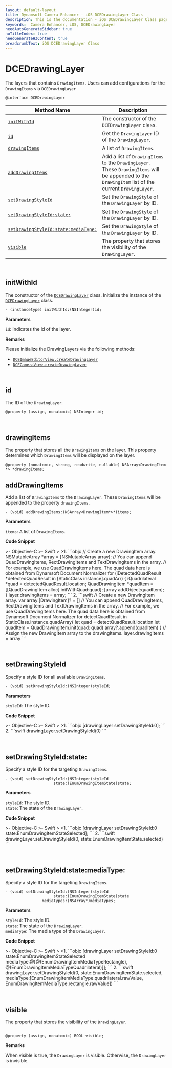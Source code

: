 ```yaml
---
layout: default-layout
title: Dynamsoft Camera Enhancer - iOS DCEDrawingLayer Class
description: This is the documentation - iOS DCEDrawingLayer Class page of Dynamsoft Camera Enhancer.
keywords:  Camera Enhancer, iOS, DCEDrawingLayer
needAutoGenerateSidebar: true
noTitleIndex: true
needGenerateH3Content: true
breadcrumbText: iOS DCEDrawingLayer Class
---
```


# DCEDrawingLayer

The layers that contains `DrawingItems`. Users can add configurations for the `DrawingItems` via `DCEDrawingLayer`

```objc
@interface DCEDrawingLayer
```

| Method Name | Description |
| ----------- | ----------- |
| [`initWithId`](#dcedrawinglayer) | The constructor of the `DCEDrawingLayer` class. |
| [`id`](#id) | Get the `DrawingLayer` ID of the `DrawingLayer`. |
| [`drawingItems`](#drawingitems) | A list of `DrawingItems`. |
| [`addDrawingItems`](#adddrawingitems) | Add a list of `DrawingItems` to the `DrawingLayer`. These `DrawingItems` will be appended to the `DrawingItem` list of the current `DrawingLayer`. |
| [`setDrawingStyleId`](#setdrawingstyleid) | Set the `DrawingStyle` of the `DrawingLayer` by ID. |
| [`setDrawingStyleId:state:`](#setdrawingstyleidstate) | Set the `DrawingStyle` of the `DrawingLayer` by ID. |
| [`setDrawingStyleId:state:mediaType:`](#setdrawingstyleidstatemediatype) | Set the `DrawingStyle` of the `DrawingLayer` by ID. |
| [`visible`](#visible) | The property that stores the visibility of the `DrawingLayer`. |

&nbsp;

## initWithId

The constructor of the [`DCEDrawingLayer`](dcedrawinglayer.md) class. Initialize the instance of the [`DCEDrawingLayer`](dcedrawinglayer.md) class.

```objc
- (instancetype) initWithId:(NSInteger)id;
```

**Parameters**

`id`: Indicates the id of the layer.

**Remarks**

Please initialize the DrawingLayers via the following methods:

- [`DCEImageEditorView.createDrawingLayer`](dceimageeditorview.md#createdrawinglayer)
- [`DCECameraView.createDrawingLayer`](dcecameraview.md#createdrawinglayer)

&nbsp;

## id

The ID of the `DrawingLayer`.

```objc
@property (assign, nonatomic) NSInteger id;
```

&nbsp;

## drawingItems

The property that stores all the `DrawingItems` on the layer. This property determines which `DrawingItems` will be displayed on the layer.

```objc
@property (nonatomic, strong, readwrite, nullable) NSArray<DrawingItem *> *drawingItems;
```

## addDrawingItems

Add a list of `DrawingItems` to the `DrawingLayer`. These `DrawingItems` will be appended to the property `drawingItems`.

```objc
- (void) addDrawingItems:(NSArray<DrawingItem*>*)items; 
```

**Parameters**

`items`: A list of `DrawingItems`.

**Code Snippet**

<div class="sample-code-prefix"></div>
>- Objective-C
>- Swift
>
>1. 
```objc
// Create a new DrawingItem array.
NSMutableArray<DrawingItem *> *array = [NSMutableArray array];
// You can append QuadDrawingItems, RectDrawingItems and TextDrawingItems in the array.
// For example, we use QuadDrawingItems here. The quad data here is obtained from Dynamsoft Document Normalizer
for (iDetectedQuadResult *detectedQuadResult in [StaticClass instance].quadArr) {
   iQuadrilateral *quad = detectedQuadResult.location;
   QuadDrawingItem *quadItem = [[QuadDrawingItem alloc] initWithQuad:quad];
   [array addObject:quadItem];
}
layer.drawingItems = array;
```
2. 
```swift
// Create a new DrawingItem array.
var array:[DrawingItem]? = []
// You can append QuadDrawingItems, RectDrawingItems and TextDrawingItems in the array.
// For example, we use QuadDrawingItems here. The quad data here is obtained from Dynamsoft Document Normalizer
for detectQuadResult in StaticClass.instance.quadArray{
   let quad = detectQuadResult.location
   let quadItem = QuadDrawingItem.init(quad: quad)
   array?.append(quadItem)
}
// Assign the new DrawingItem array to the drawingItems.
layer.drawingItems = array
```

&nbsp;

## setDrawingStyleId

Specify a style ID for all available `DrawingItems`.

```objc
- (void) setDrawingStyleId:(NSInteger)styleId;
```

**Parameters**

`styleId`: The style ID.  

**Code Snippet**

<div class="sample-code-prefix"></div>
>- Objective-C
>- Swift
>
>1. 
```objc
[drawingLayer setDrawingStyleId:0];
```
2. 
```swift
drawingLayer.setDrawingStyleId(0)
```

&nbsp;

## setDrawingStyleId:state:

Specify a style ID for the targeting `DrawingItems`.

```objc
- (void) setDrawingStyleId:(NSInteger)styleId
                     state:(EnumDrawingItemState)state;
```

**Parameters**

`styleId`: The style ID.  
`state`: The state of the `DrawingLayer`.

**Code Snippet**

<div class="sample-code-prefix"></div>
>- Objective-C
>- Swift
>
>1. 
```objc
[drawingLayer setDrawingStyleId:0 state:EnumDrawingItemStateSelected];
```
2. 
```swift
drawingLayer.setDrawingStyleId(0, state:EnumDrawingItemState.selected)
```

&nbsp;

## setDrawingStyleId:state:mediaType:

Specify a style ID for the targeting `DrawingItems`.

```objc
- (void) setDrawingStyleId:(NSInteger)styleId
                     state:(EnumDrawingItemState)state
                mediaTypes:(NSArray*)mediaTypes;
```

**Parameters**

`styleId`: The style ID.  
`state`: The state of the `DrawingLayer`.  
`mediaType`: The media type of the `DrawingLayer`.

**Code Snippet**

<div class="sample-code-prefix"></div>
>- Objective-C
>- Swift
>
>1. 
```objc
[drawingLayer setDrawingStyleId:0 state:EnumDrawingItemStateSelected mediaType:@[@(EnumDrawingItemMediaTypeRectangle), @(EnumDrawingItemMediaTypeQuadrilateral)]];
```
2. 
```swift
drawingLayer.setDrawingStyleId(0, state:EnumDrawingItemState.selected, mediaType:[EnumDrawingItemMediaType.quadrilateral.rawValue, EnumDrawingItemMediaType.rectangle.rawValue])
```

&nbsp;

## visible

The property that stores the visibility of the `DrawingLayer`.

```objc

@property (assign, nonatomic) BOOL visible;
```

**Remarks**

When visible is true, the `DrawingLayer` is visible. Otherwise, the `DrawingLayer` is invisible.
